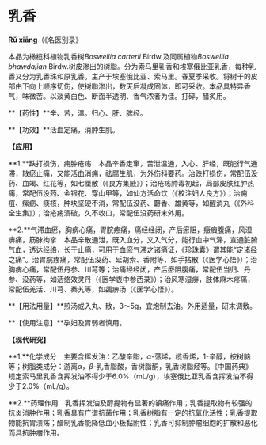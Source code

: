 # 乳香

**Rǔ xiāng**（《名医别录》

本品为橄榄科植物乳香树*Boswellia carterii* Birdw.及同属植物*Boswellia bhawdajian* Birdw.树皮渗出的树脂。分为索马里乳香和埃塞俄比亚乳香，每种乳香又分为乳香珠和原乳香。主产于埃塞俄比亚、索马里。春夏季采收。将树干的皮部由下向上顺序切伤，使树脂渗出，数天后凝成固体，即可采收。本品具特异香气，味微苦。以淡黄白色、断面半透明、香气浓者为佳。打碎，醋炙用。

**【药性】**辛、苦，温。归心、肝、脾经。

**【功效】**活血定痛，消肿生肌。

**【应用】**

**1.**跌打损伤，痈肿疮疡　本品辛香走窜，苦泄温通，入心、肝经，既能行气通滞，散瘀止痛，又能活血消痈，祛腐生肌，为外伤科要药。治跌打损伤，常配伍没药、血竭、红花等，如七厘散（《良方集腋》）；治疮疡肿毒初起，局部皮肤红肿热痛，常配伍没药、金银花、穿山甲等，如仙方活命饮（《校注妇人良方》）；治痈疽、瘰疬、痰核，肿块坚硬不消，常配伍没药、麝香、雄黄等，如醒消丸（《外科全生集》）；治疮疡溃破，久不收口，常配伍没药研末外用。

**2.**气滞血瘀，胸痹心痛，胃脘疼痛，痛经经闭，产后瘀阻，癥瘕腹痛，风湿痹痛，筋脉拘挛　本品辛散通泄，既入血分，又入气分，能行血中气滞，宣通脏腑气血，透达经络，长于止痛，可用于血瘀气滞之诸痛证，《珍珠囊》谓其能“定诸经之痛”。治胃脘疼痛，常配伍没药、延胡索、香附等，如手拈散（《医学心悟》）；治胸痹心痛，常配伍丹参、川芎等；治痛经经闭，产后瘀阻腹痛，常配伍当归、丹参、没药等，如活络效灵丹（《医学衷中参西录》）；治风寒湿痹，肢体麻木疼痛，常配伍羌活、川芎、秦艽等，如蠲痹汤（《医学心悟》）。

**【用法用量】**煎汤或入丸、散，3～5g，宜炮制去油。外用适量，研末调敷。

**【使用注意】**孕妇及胃弱者慎用。

**【现代研究】**

**1.**化学成分　主要含挥发油：乙酸辛脂，*α*-蒎烯，榄香烯，1-辛醇，桉树脑等；树脂类成分：游离*α*，*β*-乳香脂酸，香树脂酮，乳香树脂烃等。《中国药典》规定索马里乳香含挥发油不得少于6.0%（mL/g），埃塞俄比亚乳香含挥发油不得少于2.0%（mL/g）。

**2.**药理作用　乳香挥发油及醇提物有显著的镇痛作用；乳香提取物有较强的抗炎消肿作用；乳香具有广谱抗菌作用；乳香树脂有一定的抗氧化活性；乳香提取物能抗胃溃疡；醋制乳香能降低血小板黏附性；乳香可抑制肿瘤细胞的扩散和恶化而具抗肿瘤作用。